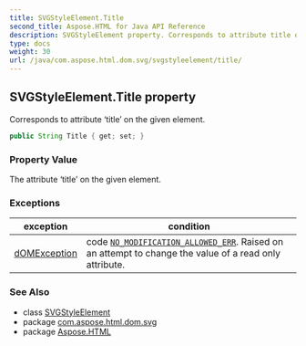 ```yaml
---
title: SVGStyleElement.Title
second_title: Aspose.HTML for Java API Reference
description: SVGStyleElement property. Corresponds to attribute title on the given element
type: docs
weight: 30
url: /java/com.aspose.html.dom.svg/svgstyleelement/title/
---
```

## SVGStyleElement.Title property

Corresponds to attribute ‘title’ on the given element.

```java
public String Title { get; set; }
```

### Property Value

The attribute ‘title’ on the given element.

### Exceptions

| exception | condition |
| --- | --- |
| [dOMException](../../../com.aspose.html.dom/domexception/) | code [`NO_MODIFICATION_ALLOWED_ERR`](../../../com.aspose.html.dom/domexception/no_modification_allowed_err/). Raised on an attempt to change the value of a read only attribute. |

### See Also

* class [SVGStyleElement](../)
* package [com.aspose.html.dom.svg](../../svgstyleelement/)
* package [Aspose.HTML](../../../)
